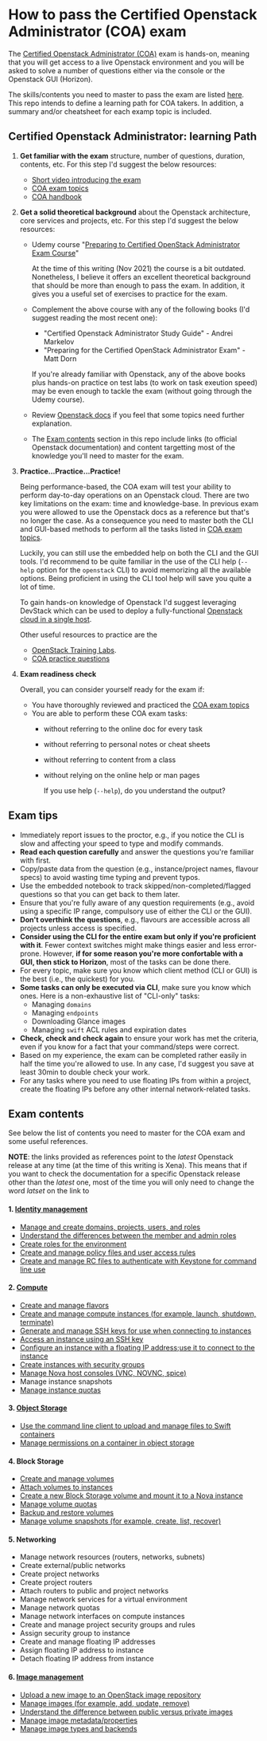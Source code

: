 # How to pass the Certified Openstack Administrator (COA) exam

The [Certified Openstack Administrator (COA)](https://www.openstack.org/coa) 
exam is hands-on, meaning that you will get access to a live Openstack 
environment and you will be asked to solve a number of questions either via 
the console or the Openstack GUI (Horizon).

The skills/contents you need to master to pass the exam are listed 
[here](https://www.openstack.org/coa/requirements). This repo intends to 
define a learning path for COA takers. In addition, a summary and/or cheatsheet 
for each examp topic is included.

## Certified Openstack Administrator: learning Path

1. __Get familiar with the exam__ structure, number of questions, duration, 
contents, etc. For this step I'd suggest the below resources:
    * [Short video introducing the exam](https://www.openstack.org/videos/summits/virtual/OpenStack-COA-Info-Session)
    * [COA exam topics](https://www.openstack.org/coa/requirements)
    * [COA handbook](https://www.openstack.org/coa/)

2. __Get a solid theoretical background__ about the Openstack architecture, core
services and projects, etc. For this step I'd suggest the below resources:
    * Udemy course "[Preparing to Certified OpenStack Administrator Exam Course](https://www.udemy.com/course/preparing-to-certified-openstack-administrator-coa-exam/)"

      At the time of this writing (Nov 2021) the course is a bit outdated. 
      Nonetheless, I believe it offers an excellent theoretical background 
      that should be more than enough to pass the exam. In addition, it gives 
      you a useful set of exercises to practice for the exam.

    * Complement the above course with any of the following books (I'd suggest 
reading the most recent one):
      * "Certified Openstack Administrator Study Guide" - Andrei Markelov
      * "Preparing for the Certified OpenStack Administrator Exam" - Matt Dorn
    
      If you're already familiar with Openstack, any of the above books plus
      hands-on practice on test labs (to work on task exeution speed) may be 
      even enough to tackle the exam (without going through the Udemy course).

    * Review [Openstack docs](https://docs.openstack.org/) if you feel that 
some topics need further explanation.

    * The [Exam contents](#exam-contents) section in this repo include links 
(to official Openstack documentation) and content targetting most of the 
knowledge you'll need to master for the exam.  

1. __Practice...Practice...Practice!__

    Being performance-based, the COA exam will test your ability to perform 
    day-to-day operations on an Openstack cloud. There are two key limitations 
    on the exam: time and knowledge-base. In previous exam you were allowed to 
    use the Openstack docs as a reference but that's no longer the case.
    As a consequence you need to master both the CLI and GUI-based methods to 
    perform all the tasks listed in 
    [COA exam topics](https://www.openstack.org/coa/requirements). 

    Luckily, you can still use the embedded help on both the CLI and the GUI
    tools. I'd recommend to be quite familiar in the use of the CLI help 
    (`--help` option for the `openstack` CLI) to avoid memorizing all the 
    available options. Being proficient in using the CLI tool help will save 
    you quite a lot of time.

    To gain hands-on knowledge of Openstack I'd suggest leveraging DevStack 
    which can be used to deploy a fully-functional
    [Openstack cloud in a single host](https://docs.openstack.org/devstack/latest/guides/single-machine.html). 

    Other useful resources to practice are the 
    * [OpenStack Training Labs](https://docs.openstack.org/training_labs/).
    * [COA practice questions](https://github.com/AJNOURI/COA)

2. __Exam readiness check__

    Overall, you can consider yourself ready for the exam if:

    * You have thoroughly reviewed and practiced the 
[COA exam topics](https://www.openstack.org/coa/requirements)
    * You are able to perform these COA exam tasks:
      * without referring to the online doc for every task
      * without referring to personal notes or cheat sheets
      * without referring to content from a class
      * without relying on the online help or man pages
        
        If you use help (`--help`), do you understand the output?

## Exam tips

  * Immediately report issues to the proctor, e.g., if you notice the CLI is 
slow and affecting your speed to type and modify commands.
  * __Read each question carefully__ and answer the questions you're familiar 
with first. 
  * Copy/paste data from the question (e.g., instance/project names, flavour 
specs) to avoid wasting time typing and prevent typos.
  * Use the embedded notebook to track skipped/non-completed/flagged questions 
so that you can get back to them later.
  * Ensure that you're fully aware of any question requirements (e.g., avoid 
using a specific IP range, compulsory use of either the CLI or the GUI).
  * __Don't overthink the questions__, e.g., flavours are accessible across all 
projects unless access is specified.
  * __Consider using the CLI for the entire exam but only if you're proficient 
with it__. Fewer context switches might make things easier and less error-prone. 
However, __if for some reason you're more confortable with a GUI, then stick to 
Horizon__, most of the tasks can be done there.
  * For every topic, make sure you know which client method (CLI or GUI) is 
the best (i.e., the quickest) for you.
  * __Some tasks can only be executed via CLI__, make sure you know which ones.
Here is a non-exhaustive list of "CLI-only" tasks:
    * Managing `domains`
    * Managing `endpoints`
    * Downloading Glance images
    * Managing `swift` ACL rules and expiration dates 
  * __Check, check and check again__ to ensure your work has met the criteria, 
even if you know for a fact that your command/steps were correct. 
  * Based on my experience, the exam can be completed rather easily in half the 
time you're allowed to use. In any case, I'd suggest you save at least 30min to 
double check your work. 
  * For any tasks where you need to use floating IPs from within a project, 
create the floating IPs before any other internal network-related tasks.

## Exam contents

See below the list of contents you need to master for the COA exam and some
useful references. 

__NOTE__: the links provided as references point to the _latest_ Openstack
release at any time (at the time of this writing is Xena). This means that 
if you want to check the documentation for a specific Openstack release
other than the _latest_ one, most of the time you will only need to change
the word _latset_ on the link to  
#### 1. [Identity management](../main/contents/identity-management/Identity-management.md)
 * [Manage and create domains, projects, users, and roles](../main/contents/identity-management/Manage-and-create-domains-projects-users-and-roles.md)
 * [Understand the differences between the member and admin roles](../main/contents/identity-management/Understand-the-differences-between-the-member-and-admin-roles.md)
 * [Create roles for the environment](../main/contents/identity-management/Manage-and-create-domains-projects-users-and-roles.md)
 * [Create and manage policy files and user access rules](../main/contents/identity-management/Create-and-manage-policy-files-and-user-access-rules.md)
 * [Create and manage RC files to authenticate with Keystone for command line use](../main/contents/identity-management/Create-and-manage-RC-files-to-authenticate-with-Keystone-for-command-line-use.md)
#### 2. [Compute](../main/contents/compute/Compute.md)
 * [Create and manage flavors](../main/contents/compute/Create-and-manage-flavors.md)
 * [Create and manage compute instances (for example, launch, shutdown, terminate)](../main/contents/compute/Create-and-manage-compute-instances.md)
 * [Generate and manage SSH keys for use when connecting to instances](../main/contents/compute/Generate-and-manage-SSH-keys.md)
 * [Access an instance using an SSH key](https://docs.openstack.org/horizon/latest/user/launch-instances.html#connect-to-your-instance-by-using-ssh)
 * [Configure an instance with a floating IP address;use it to connect to the instance](https://docs.openstack.org/horizon/latest/user/configure-access-and-security-for-instances.html#allocate-a-floating-ip-address-to-an-instance)
 * [Create instances with security groups](../main/contents/compute/Create-instances-with-security-groups.md)
 * [Manage Nova host consoles (VNC, NOVNC, spice)](https://docs.openstack.org/nova/latest/admin/remote-console-access.html)
 * Manage instance snapshots
 * [Manage instance quotas](../main/contents/compute/Manage-instance-quotas.md)
#### 3. [Object Storage](../main/contents/object-storage/Object-Storage.md)
 * [Use the command line client to upload and manage files to Swift containers](../main/contents/object-storage/Use-CLI-to-upload-and-manage-files-to-Swift-containers.md)
 * [Manage permissions on a container in object storage](../main/contents/object-storage/Manage-permissions-on-a-container-in-object-storage.md)
#### 4. Block Storage
 * [Create and manage volumes](../main/contents/block-storage/Create-and-manage-volumes.md)
 * [Attach volumes to instances](https://docs.openstack.org/horizon/latest/user/manage-volumes.html#attach-a-volume-to-an-instance)
 * [Create a new Block Storage volume and mount it to a Nova instance](../main/contents/block-storage/Create-and-manage-volumes.md)
 * [Manage volume quotas](../main/contents/block-storage/Manage-volume-quotas.md)
 * [Backup and restore volumes](https://docs.openstack.org/cinder/latest/admin/blockstorage-volume-backups.html)
 * [Manage volume snapshots (for example, create, list, recover)](../main/contents/block-storage/Manage-volume-snapshots.md)
#### 5. Networking
 * Manage network resources (routers, networks, subnets)
 * Create external/public networks
 * Create project networks
 * Create project routers
 * Attach routers to public and project networks
 * Manage network services for a virtual environment
 * Manage network quotas
 * Manage network interfaces on compute instances
 * Create and manage project security groups and rules
 * Assign security group to instance
 * Create and manage floating IP addresses
 * Assign floating IP address to instance
 * Detach floating IP address from instance
#### 6. [Image management](../main/contents/image-management/Image-management.md)
 * [Upload a new image to an OpenStack image repository](../main/contents/image-management/Upload-a-new-image-to-an-OpenStack-image-repository.md)
 * [Manage images (for example, add, update, remove)](../main/contents/image-management/Manage-images.md)
 * [Understand the difference between public versus private images](../main/contents/image-management/Understand-the-difference-between-public-versus-private-images.md)
 * [Manage image metadata/properties](../main/contents/image-management/Manage-image-metadata-properties.md)
 * [Manage image types and backends](../main/contents/image-management/Manage-image-types-and-backends.md)